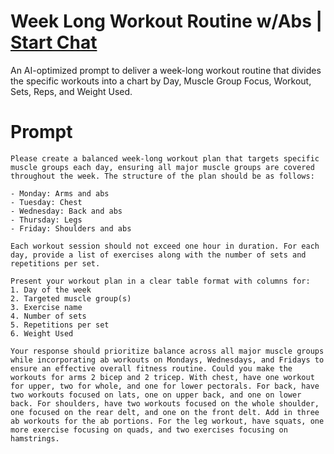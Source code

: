 

# Week Long Workout Routine w/Abs | [Start Chat](https://gptcall.net/chat.html?data=%7B%22contact%22%3A%7B%22id%22%3A%2238760d47-6657-47c5-9dcf-1a9ff620dad3%22%2C%22flow%22%3Atrue%7D%7D)
An AI-optimized prompt to deliver a week-long workout routine that divides the specific workouts into a chart by Day, Muscle Group Focus, Workout, Sets, Reps, and Weight Used.

# Prompt

```
Please create a balanced week-long workout plan that targets specific muscle groups each day, ensuring all major muscle groups are covered throughout the week. The structure of the plan should be as follows:

- Monday: Arms and abs
- Tuesday: Chest
- Wednesday: Back and abs
- Thursday: Legs
- Friday: Shoulders and abs

Each workout session should not exceed one hour in duration. For each day, provide a list of exercises along with the number of sets and repetitions per set.

Present your workout plan in a clear table format with columns for:
1. Day of the week
2. Targeted muscle group(s)
3. Exercise name
4. Number of sets
5. Repetitions per set
6. Weight Used

Your response should prioritize balance across all major muscle groups while incorporating ab workouts on Mondays, Wednesdays, and Fridays to ensure an effective overall fitness routine. Could you make the workouts for arms 2 bicep and 2 tricep. With chest, have one workout for upper, two for whole, and one for lower pectorals. For back, have two workouts focused on lats, one on upper back, and one on lower back. For shoulders, have two workouts focused on the whole shoulder, one focused on the rear delt, and one on the front delt. Add in three ab workouts for the ab portions. For the leg workout, have squats, one more exercise focusing on quads, and two exercises focusing on hamstrings.
```





